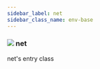 ```yaml
---
sidebar_label: net
sidebar_class_name: env-base
---
```


### ![](/img/wiki/base.png) net
net's entry class<br/>

